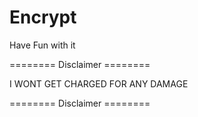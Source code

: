 # Encrypt
Have Fun with it

======== Disclaimer ========

I WONT GET CHARGED FOR ANY DAMAGE


======== Disclaimer ========
